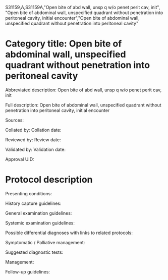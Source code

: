 S31159,A,S31159A,"Open bite of abd wall, unsp q w/o penet perit cav, init", "Open bite of abdominal wall, unspecified quadrant without penetration into peritoneal cavity, initial encounter","Open bite of abdominal wall, unspecified quadrant without penetration into peritoneal cavity"
# Category title: Open bite of abdominal wall, unspecified quadrant without penetration into peritoneal cavity

Abbreviated description: Open bite of abd wall, unsp q w/o penet perit cav, init

Full description: Open bite of abdominal wall, unspecified quadrant without penetration into peritoneal cavity, initial encounter

Sources:

Collated by:
Collation date:

Reviewed by:
Review date:

Validated by:
Validation date:

Approval UID:

# Protocol description

Presenting conditions:

History capture guidelines:

General examination guidelines:

Systemic examination guidelines:

Possible differential diagnoses with links to related protocols:

Symptomatic / Palliative management:

Suggested diagnostic tests:

Management:

Follow-up guidelines:
